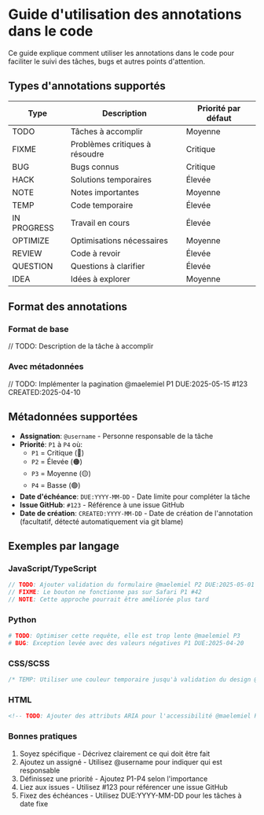 # Guide d'utilisation des annotations dans le code

Ce guide explique comment utiliser les annotations dans le code pour faciliter le suivi des tâches, bugs et autres points d'attention.

## Types d'annotations supportés

| Type | Description | Priorité par défaut |
|------|-------------|---------------------|
| TODO | Tâches à accomplir | Moyenne |
| FIXME | Problèmes critiques à résoudre | Critique |
| BUG | Bugs connus | Critique |
| HACK | Solutions temporaires | Élevée |
| NOTE | Notes importantes | Moyenne |
| TEMP | Code temporaire | Élevée |
| IN PROGRESS | Travail en cours | Élevée |
| OPTIMIZE | Optimisations nécessaires | Moyenne |
| REVIEW | Code à revoir | Élevée |
| QUESTION | Questions à clarifier | Élevée |
| IDEA | Idées à explorer | Moyenne |

## Format des annotations

### Format de base

// TODO: Description de la tâche à accomplir

### Avec métadonnées

// TODO: Implémenter la pagination @maelemiel P1 DUE:2025-05-15 #123 CREATED:2025-04-10

## Métadonnées supportées

- **Assignation**: `@username` - Personne responsable de la tâche
- **Priorité**: `P1` à `P4` où:
  - `P1` = Critique (🔴)
  - `P2` = Élevée (🟠)
  - `P3` = Moyenne (🟡)
  - `P4` = Basse (🟢)
- **Date d'échéance**: `DUE:YYYY-MM-DD` - Date limite pour compléter la tâche
- **Issue GitHub**: `#123` - Référence à une issue GitHub
- **Date de création**: `CREATED:YYYY-MM-DD` - Date de création de l'annotation (facultatif, détecté automatiquement via git blame)

## Exemples par langage

### JavaScript/TypeScript

```javascript
// TODO: Ajouter validation du formulaire @maelemiel P2 DUE:2025-05-01
// FIXME: Le bouton ne fonctionne pas sur Safari P1 #42
// NOTE: Cette approche pourrait être améliorée plus tard
```

### Python

```python
# TODO: Optimiser cette requête, elle est trop lente @maelemiel P3
# BUG: Exception levée avec des valeurs négatives P1 DUE:2025-04-20
```

### CSS/SCSS

```css
/* TEMP: Utiliser une couleur temporaire jusqu'à validation du design @designteam DUE:2025-05-15 */
```

### HTML

```html
<!-- TODO: Ajouter des attributs ARIA pour l'accessibilité @maelemiel P2 -->
```

### Bonnes pratiques

1) Soyez spécifique - Décrivez clairement ce qui doit être fait
2) Ajoutez un assigné - Utilisez @username pour indiquer qui est responsable
3) Définissez une priorité - Ajoutez P1-P4 selon l'importance
4) Liez aux issues - Utilisez #123 pour référencer une issue GitHub
5) Fixez des échéances - Utilisez DUE:YYYY-MM-DD pour les tâches à date fixe
